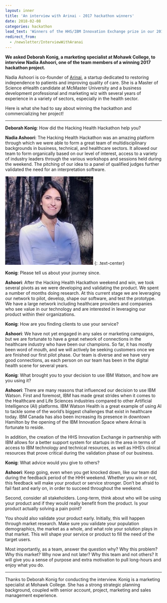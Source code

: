 ```yaml
---
layout: inner
title: 'An interview with Arinai - 2017 hackathon winners'
date: 2018-02-08
categories: hackathon
lead_text: 'Winners of the HHS/IBM Innovation Exchange prize in our 2017 Hackathon'
redirect_from:
  - /newsletter/InterviewWithAranai
---
```


**We asked Deborah Konig, a marketing specialist at Mohawk College, to interview Nadia Ashoori, one of the team members of a winning 2017 hackathon project.**

Nadia Ashoori is co-founder of [Arinai](http://www.arinai.com), a startup dedicated to restoring independence to patients and improving quality of care. She is a Master of Science eHealth candidate at McMaster University and a business development professional and marketing wiz with several years of experience in a variety of sectors, especially in the health sector.

Here is what she had to say about winning the hackathon and commercializing her project!

***

**Deborah Konig**: How did the Hacking Health Hackathon help you?

**Nadia Ashoori**: The Hacking Health Hackathon was an amazing platform through which we were able to form a great team of multidisciplinary backgrounds in business, technical, and healthcare sectors. It allowed our team to form organically based on our level of interest, access to a variety of industry leaders through the various workshops and sessions held during the weekend. The pitching of our idea to a panel of qualified judges further validated the need for an interpretation software.

![hackathon 1](img/2018-02-08/nadia-ashoori.jpeg)
{: .text-center}

**Konig**: Please tell us about your journey since.

**Ashoori**: After the Hacking Health Hackathon weekend and win, we took several pivots as we were developing and validating the product. We spent a number of months doing research. At this current stage we are leveraging our network to pilot, develop, shape our software, and test the prototype. We have a large network including healthcare providers and companies who see value in our technology and are interested in leveraging our product within their organizations.

**Konig**: How are you finding clients to use your service?

**Ashoori**: We have not yet engaged in any sales or marketing campaigns, but we are fortunate to have a great network of connections in the healthcare industry who have been our champions. So far, it has mostly been word of mouth, and we will actively be seeking customers once we are finished our first pilot phase. Our team is diverse and we have very good connections, as each person on our team has been in the digital health scene for several years.

**Konig**: What brought you to your decision to use IBM Watson, and how are you using it?

**Ashoori**: There are many reasons that influenced our decision to use IBM Watson. First and foremost, IBM has made great strides when it comes to the Healthcare and Life Sciences industries compared to other Artificial Intelligence (AI) platforms. IBM Watson Health is a great example of using AI to tackle some of the world’s biggest challenges that exist in healthcare today. IBM Canada has also been increasing its presence in downtown Hamilton by the opening of the IBM Innovation Space where Arinai is fortunate to reside.

In addition, the creation of the HHS Innovation Exchange in partnership with IBM allows for a better support system for startups in the area in terms of access to IBM technology and technical resources, as well as HHS’s clinical resources that prove critical during the validation phase of our business.

**Konig**: What advice would you give to others?

**Ashoori**: Keep going, even when you get knocked down, like our team did during the feedback period of the HHH weekend. Whether you win or not, this feedback will make your product or service stronger. Don’t be afraid to fail fast and early on, in order to succeed throughout the weekend.

Second, consider all stakeholders. Long-term, think about who will be using your product and if they would really benefit from the product. Is your product actually solving a pain point?

You should also validate your product early. Initially, this will happen through market research. Make sure you validate your population demographics, the market as a whole, and what role your solution plays in that market. This will shape your service or product to fill the need of the target users.

Most importantly, as a team, answer the question why? Why this problem? Why this market? Why now and not later? Why this team and not others? It will give you a sense of purpose and extra motivation to pull long-hours and enjoy what you do.

***

Thanks to Deborah Konig for conducting the interview. Konig is a marketing specialist at Mohawk College. She has a strong strategic planning background, coupled with senior account, project, marketing and sales management experience.
